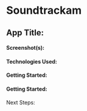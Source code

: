 # Soundtrackam



## App Title:


#### Screenshot(s): 


#### Technologies Used: 

#### Getting Started:

#### Getting Started:

Next Steps: 
